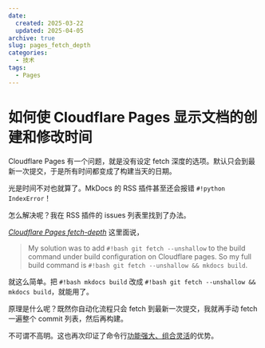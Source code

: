 ```yaml
---
date:
  created: 2025-03-22
  updated: 2025-04-05
archive: true
slug: pages_fetch_depth
categories:
  - 技术
tags:
  - Pages
---
```

# 如何使 Cloudflare Pages 显示文档的创建和修改时间

Cloudflare Pages 有一个问题，就是没有设定 fetch 深度的选项。默认只会到最新一次提交，于是所有时间都变成了构建当天的日期。

光是时间不对也就算了。MkDocs 的 RSS 插件甚至还会报错 `#!python IndexError`！

怎么解决呢？我在 RSS 插件的 issues 列表里找到了办法。

<!-- more -->

*[Cloudflare Pages fetch-depth](https://github.com/timvink/mkdocs-git-revision-date-localized-plugin/issues/123#issuecomment-2513449963)* 这里面说，

> My solution was to add `#!bash git fetch --unshallow` to the build command under build configuration on Cloudflare pages. So my full build command is `#!bash git fetch --unshallow && mkdocs build`.

就这么简单。把 `#!bash mkdocs build` 改成 `#!bash git fetch --unshallow && mkdocs build`，就能用了。

原理是什么呢？既然你自动化流程只会 fetch 到最新一次提交，我就再手动 fetch 一遍整个 commit 列表，然后再构建。

不可谓不高明。这也再次印证了命令行[功能强大、组合灵活](https://sspai.com/post/78249)的优势。

